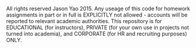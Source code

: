 All rights reserved Jason Yao 2015. Any useage of this code for homework assignments in part or in full is EXPLICITLY not allowed - accounts will be reported to relevant academic authorities. This 
repository is for EDUCATIONAL (for instructors), PRIVATE (for your own use in projects not turned into academia), and CORPORATE (for HR and recruiting purposes) ONLY.
